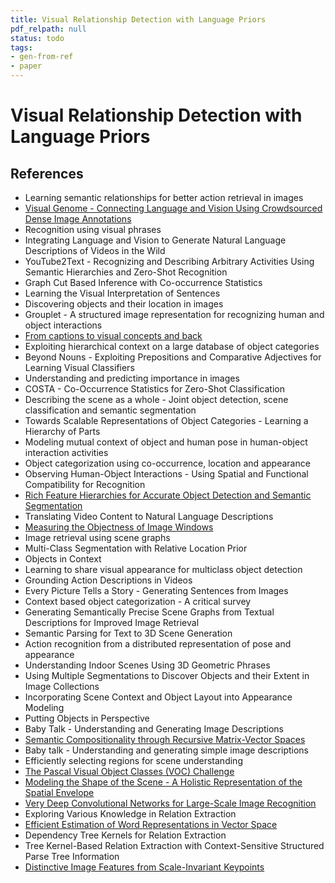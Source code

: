 ```yaml
---
title: Visual Relationship Detection with Language Priors
pdf_relpath: null
status: todo
tags:
- gen-from-ref
- paper
---
```


# Visual Relationship Detection with Language Priors

## References

- Learning semantic relationships for better action retrieval in images
- [Visual Genome - Connecting Language and Vision Using Crowdsourced Dense Image Annotations](./visual-genome-connecting-language-and-vision-using-crowdsourced-dense-image-annotations.md)
- Recognition using visual phrases
- Integrating Language and Vision to Generate Natural Language Descriptions of Videos in the Wild
- YouTube2Text - Recognizing and Describing Arbitrary Activities Using Semantic Hierarchies and Zero-Shot Recognition
- Graph Cut Based Inference with Co-occurrence Statistics
- Learning the Visual Interpretation of Sentences
- Discovering objects and their location in images
- Grouplet - A structured image representation for recognizing human and object interactions
- [From captions to visual concepts and back](./from-captions-to-visual-concepts-and-back.md)
- Exploiting hierarchical context on a large database of object categories
- Beyond Nouns - Exploiting Prepositions and Comparative Adjectives for Learning Visual Classifiers
- Understanding and predicting importance in images
- COSTA - Co-Occurrence Statistics for Zero-Shot Classification
- Describing the scene as a whole - Joint object detection, scene classification and semantic segmentation
- Towards Scalable Representations of Object Categories - Learning a Hierarchy of Parts
- Modeling mutual context of object and human pose in human-object interaction activities
- Object categorization using co-occurrence, location and appearance
- Observing Human-Object Interactions - Using Spatial and Functional Compatibility for Recognition
- [Rich Feature Hierarchies for Accurate Object Detection and Semantic Segmentation](./rich-feature-hierarchies-for-accurate-object-detection-and-semantic-segmentation.md)
- Translating Video Content to Natural Language Descriptions
- [Measuring the Objectness of Image Windows](./measuring-the-objectness-of-image-windows.md)
- Image retrieval using scene graphs
- Multi-Class Segmentation with Relative Location Prior
- Objects in Context
- Learning to share visual appearance for multiclass object detection
- Grounding Action Descriptions in Videos
- Every Picture Tells a Story - Generating Sentences from Images
- Context based object categorization - A critical survey
- Generating Semantically Precise Scene Graphs from Textual Descriptions for Improved Image Retrieval
- Semantic Parsing for Text to 3D Scene Generation
- Action recognition from a distributed representation of pose and appearance
- Understanding Indoor Scenes Using 3D Geometric Phrases
- Using Multiple Segmentations to Discover Objects and their Extent in Image Collections
- Incorporating Scene Context and Object Layout into Appearance Modeling
- Putting Objects in Perspective
- Baby Talk - Understanding and Generating Image Descriptions
- [Semantic Compositionality through Recursive Matrix-Vector Spaces](./semantic-compositionality-through-recursive-matrix-vector-spaces.md)
- Baby talk - Understanding and generating simple image descriptions
- Efficiently selecting regions for scene understanding
- [The Pascal Visual Object Classes (VOC) Challenge](./the-pascal-visual-object-classes-voc-challenge.md)
- [Modeling the Shape of the Scene - A Holistic Representation of the Spatial Envelope](./modeling-the-shape-of-the-scene-a-holistic-representation-of-the-spatial-envelope.md)
- [Very Deep Convolutional Networks for Large-Scale Image Recognition](./very-deep-convolutional-networks-for-large-scale-image-recognition.md)
- Exploring Various Knowledge in Relation Extraction
- [Efficient Estimation of Word Representations in Vector Space](./efficient-estimation-of-word-representations-in-vector-space.md)
- Dependency Tree Kernels for Relation Extraction
- Tree Kernel-Based Relation Extraction with Context-Sensitive Structured Parse Tree Information
- [Distinctive Image Features from Scale-Invariant Keypoints](./distinctive-image-features-from-scale-invariant-keypoints.md)
